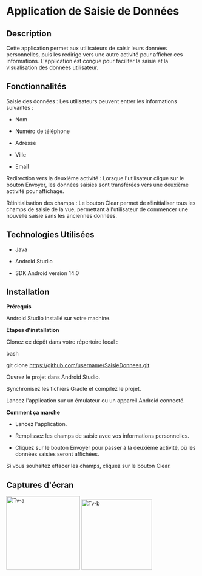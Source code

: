 # Application de Saisie de Données  

## Description  

Cette application permet aux utilisateurs de saisir leurs données personnelles, puis les redirige vers une autre activité pour afficher ces informations. L'application est conçue pour faciliter la saisie et la visualisation des données utilisateur.  


## Fonctionnalités  

Saisie des données : Les utilisateurs peuvent entrer les informations suivantes :

- Nom
  
- Numéro de téléphone

- Adresse
  
- Ville
  
- Email
  
Redirection vers la deuxième activité : Lorsque l'utilisateur clique sur le bouton Envoyer, les données saisies sont transférées vers une deuxième activité pour affichage.

Réinitialisation des champs : Le bouton Clear permet de réinitialiser tous les champs de saisie de la vue, permettant à l'utilisateur de commencer une nouvelle saisie sans les anciennes données.

## Technologies Utilisées  

- Java
  
- Android Studio
  
- SDK Android version 14.0
  
## Installation  

**Prérequis**  

Android Studio installé sur votre machine.

**Étapes d'installation**  

Clonez ce dépôt dans votre répertoire local :  

bash

  git clone https://github.com/username/SaisieDonnees.git  
  
  Ouvrez le projet dans Android Studio.  
  
  Synchronisez les fichiers Gradle et compilez le projet.  
  
  Lancez l'application sur un émulateur ou un appareil Android connecté.  
  
**Comment ça marche**  

- Lancez l'application.
  
- Remplissez les champs de saisie avec vos informations personnelles.
  
- Cliquez sur le bouton Envoyer pour passer à la deuxième activité, où les données saisies seront affichées.
  
Si vous souhaitez effacer les champs, cliquez sur le bouton Clear.  

## Captures d'écran  
<img width="194" alt="Tv-a" src="https://github.com/user-attachments/assets/3924066d-c309-4c02-8b98-dc97b40aa56f">
<img width="186" alt="Tv-b" src="https://github.com/user-attachments/assets/c189d9c5-2755-4e07-bde2-bfd47a6d11ca">


